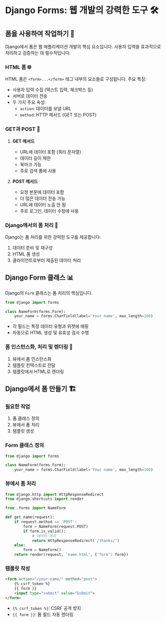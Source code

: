 # Django Forms: 웹 개발의 강력한 도구 🛠️

## 폼을 사용하여 작업하기 📝

Django에서 폼은 웹 애플리케이션 개발의 핵심 요소입니다. 사용자 입력을 효과적으로 처리하고 검증하는 데 필수적입니다.

### HTML 폼 🌐

HTML 폼은 `<form>...</form>` 태그 내부의 요소들로 구성됩니다. 주요 특징:

- 사용자 입력 수집 (텍스트 입력, 체크박스 등)
- 서버로 데이터 전송
- 두 가지 주요 속성:
  - `action`: 데이터를 보낼 URL
  - `method`: HTTP 메서드 (GET 또는 POST)

### GET과 POST 🔄

1. **GET 메서드**
   - URL에 데이터 포함 (쿼리 문자열)
   - 데이터 길이 제한
   - 북마크 가능
   - 주로 검색 폼에 사용

2. **POST 메서드**
   - 요청 본문에 데이터 포함
   - 더 많은 데이터 전송 가능
   - URL에 데이터 노출 안 됨
   - 주로 로그인, 데이터 수정에 사용

### Django에서의 폼 처리 🐍

Django는 폼 처리를 위한 강력한 도구를 제공합니다:

1. 데이터 준비 및 재구성
2. HTML 폼 생성
3. 클라이언트로부터 제출된 데이터 처리

## Django Form 클래스 📊

Django의 `Form` 클래스는 폼 처리의 핵심입니다.

```python
from django import forms

class NameForm(forms.Form):
    your_name = forms.CharField(label='Your name', max_length=100)
```

- 각 필드는 특정 데이터 유형과 위젯에 매핑
- 자동으로 HTML 생성 및 유효성 검사 수행

### 폼 인스턴스화, 처리 및 렌더링 🔄

1. 뷰에서 폼 인스턴스화
2. 템플릿 컨텍스트로 전달
3. 템플릿에서 HTML로 렌더링

## Django에서 폼 만들기 🏗️

### 필요한 작업

1. 폼 클래스 정의
2. 뷰에서 폼 처리
3. 템플릿 생성

### Form 클래스 정의

```python
from django import forms

class NameForm(forms.Form):
    your_name = forms.CharField(label='Your name', max_length=100)
```

### 뷰에서 폼 처리

```python
from django.http import HttpResponseRedirect
from django.shortcuts import render

from .forms import NameForm

def get_name(request):
    if request.method == 'POST':
        form = NameForm(request.POST)
        if form.is_valid():
            # 데이터 처리
            return HttpResponseRedirect('/thanks/')
    else:
        form = NameForm()
    return render(request, 'name.html', {'form': form})
```

### 템플릿 작성

```html
<form action="/your-name/" method="post">
    {% csrf_token %}
    {{ form }}
    <input type="submit" value="Submit">
</form>
```

- `{% csrf_token %}`: CSRF 공격 방지
- `{{ form }}`: 폼 필드 자동 렌더링

